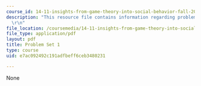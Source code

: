 ```yaml
---
course_id: 14-11-insights-from-game-theory-into-social-behavior-fall-2013
description: "This resource file contains information regarding problem set 1.\r\n\
  \r\n"
file_location: /coursemedia/14-11-insights-from-game-theory-into-social-behavior-fall-2013/e7ac092492c191adfbeff6ceb3480231_MIT14_11F13_Prob_set_1.pdf
file_type: application/pdf
layout: pdf
title: Problem Set 1
type: course
uid: e7ac092492c191adfbeff6ceb3480231

---
```

None